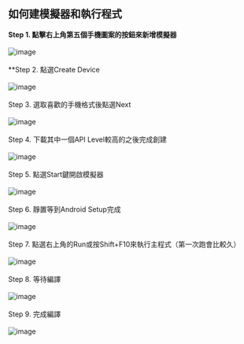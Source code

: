 ## 如何建模擬器和執行程式
**Step 1. 點擊右上角第五個手機圖案的按鈕來新增模擬器**<br><br>
![image](https://user-images.githubusercontent.com/86581722/215350886-55dcaa05-7fe3-4f89-9d7d-4e925488d815.png)<br><br>
**Step 2. 點選Create Device<br><br>
![image](https://user-images.githubusercontent.com/86581722/215350975-624623c7-ff21-4e3b-afb9-eff1c41d02b8.png)<br><br>
Step 3. 選取喜歡的手機格式後點選Next<br><br>
![image](https://user-images.githubusercontent.com/86581722/215351018-2bccdb49-dad6-4a66-bf71-93e5c24cf253.png)<br><br>
Step 4. 下載其中一個API Level較高的之後完成創建<br><br>
![image](https://user-images.githubusercontent.com/86581722/215351039-94b2eb3a-315a-4f73-966a-9e4773c53fac.png)<br><br>
Step 5. 點選Start鍵開啟模擬器<br><br>
![image](https://user-images.githubusercontent.com/86581722/215351281-36c16162-9ec5-4487-9218-58e7157cd1b9.png)<br><br>
Step 6. 靜置等到Android Setup完成<br><br>
![image](https://user-images.githubusercontent.com/86581722/215351143-3cbb0e76-92d2-4333-929d-3ed47f640a1a.png)<br><br>
Step 7. 點選右上角的Run或按Shift+F10來執行主程式（第一次跑會比較久）<br><br>
![image](https://user-images.githubusercontent.com/86581722/215351218-0becef5f-a0f1-4cc2-bbf8-5176128ddd2e.png)<br><br>
Step 8. 等待編譯<br><br>
![image](https://user-images.githubusercontent.com/86581722/215351346-48525032-f846-41ee-9d55-23331c0ff410.png)<br><br>
Step 9. 完成編譯<br><br>
![image](https://user-images.githubusercontent.com/86581722/215351122-919b4b41-201f-45cb-9d7b-6ee8bb3fd2a7.png)

